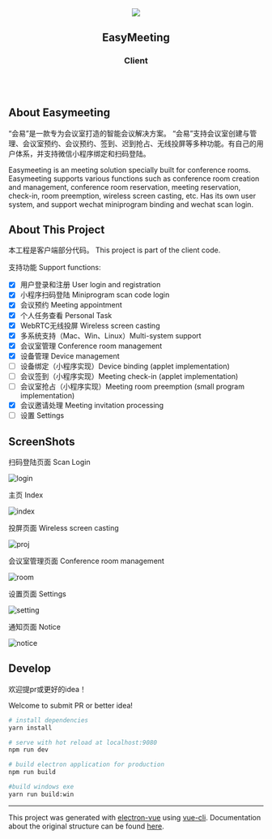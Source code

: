 <div align= "center">
<img align="center" src="screenshots/meetingroom.png" />
<h2 align="center" style="">EasyMeeting</h2>
<h3 align="center" style="">Client</h3>
<br/><br/>
</div>


## About Easymeeting

“会易”是一款专为会议室打造的智能会议解决方案。
“会易”支持会议室创建与管理、会议室预约、会议预约、签到、迟到抢占、无线投屏等多种功能。有自己的用户体系，并支持微信小程序绑定和扫码登陆。

Easymeeting is an meeting solution specially built for conference rooms.
Easymeeting supports various functions such as conference room creation and management, conference room reservation, meeting reservation, check-in, room preemption, wireless screen casting, etc. Has its own user system, and support wechat miniprogram binding and wechat scan login.

## About This Project
本工程是客户端部分代码。
This project is part of the client code.

支持功能 Support functions: 
- [x]  用户登录和注册 User login and registration
- [x]  小程序扫码登陆 Miniprogram scan code login
- [x]  会议预约  Meeting appointment
- [x]  个人任务查看 Personal Task
- [x]  WebRTC无线投屏 Wireless screen casting
- [x]  多系统支持（Mac、Win、Linux）Multi-system support
- [x]  会议室管理 Conference room management
- [x]  设备管理 Device management
- [ ]  设备绑定（小程序实现）Device binding (applet implementation)
- [ ]  会议签到（小程序实现）Meeting check-in (applet implementation)
- [ ]  会议室抢占（小程序实现）Meeting room preemption (small program implementation)
- [x]  会议邀请处理 Meeting invitation processing
- [ ]  设置 Settings

## ScreenShots
扫码登陆页面 Scan Login

![login](screenshots/login.png)

主页 Index

![index](screenshots/index.png)

投屏页面 Wireless screen casting

![proj](screenshots/proj.png)

会议室管理页面 Conference room management

![room](screenshots/room.png)

设置页面 Settings

![setting](screenshots/setting.png)

通知页面 Notice

![notice](screenshots/notice.png)

## Develop



欢迎提pr或更好的idea！

Welcome to submit PR or better idea!

``` bash
# install dependencies
yarn install

# serve with hot reload at localhost:9080
npm run dev

# build electron application for production
npm run build

#build windows exe
yarn run build:win
```

---

This project was generated with [electron-vue](https://github.com/SimulatedGREG/electron-vue) using [vue-cli](https://github.com/vuejs/vue-cli). Documentation about the original structure can be found [here](https://simulatedgreg.gitbooks.io/electron-vue/content/index.html).
